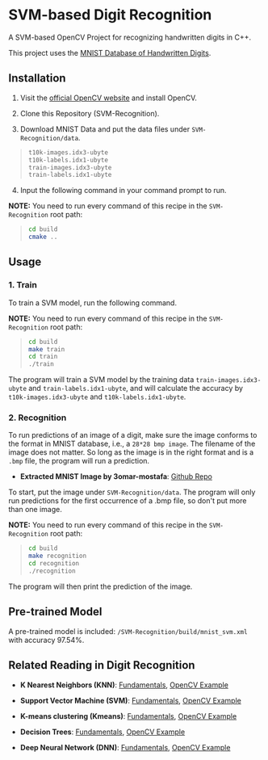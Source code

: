 # SVM-based Digit Recognition

A SVM-based OpenCV Project for recognizing handwritten digits in C++.

This project uses the [MNIST Database of Handwritten Digits](http://yann.lecun.com/exdb/mnist/).

## Installation

1. Visit the [official OpenCV website](https://opencv.org/get-started/) and install OpenCV.

2. Clone this Repository (SVM-Recognition).

3. Download MNIST Data and put the data files under `SVM-Recognition/data`.

> ```bash
> t10k-images.idx3-ubyte
> t10k-labels.idx1-ubyte
> train-images.idx3-ubyte
> train-labels.idx1-ubyte
> ```

4. Input the following command in your command prompt to run.

**NOTE:** You need to run every command of this recipe in the `SVM-Recognition` root path:
> ```bash
> cd build
> cmake ..
> ```

## Usage

### 1. Train

To train a SVM model, run the following command.

**NOTE:** You need to run every command of this recipe in the `SVM-Recognition` root path:
> ```bash
> cd build
> make train
> cd train
> ./train
> ```

The program will train a SVM model by the training data `train-images.idx3-ubyte` and `train-labels.idx1-ubyte`, and will calculate the accuracy by `t10k-images.idx3-ubyte` and `t10k-labels.idx1-ubyte`.


### 2. Recognition

To run predictions of an image of a digit, make sure the image conforms to the format in MNIST database, i.e., a `28*28 bmp image`. The filename of the image does not matter. So long as the image is in the right format and is a `.bmp` file, the program will run a prediction. 

- **Extracted MNIST Image by 3omar-mostafa**: [Github Repo](https://github.com/3omar-mostafa/MNIST-dataset-extractor)

To start, put the image under `SVM-Recognition/data`. The program will only run predictions for the first occurrence of a .bmp file, so don't put more than one image.

**NOTE:** You need to run every command of this recipe in the `SVM-Recognition` root path:
> ```bash
> cd build
> make recognition
> cd recognition
> ./recognition
> ```

The program will then print the prediction of the image.


## Pre-trained Model

A pre-trained model is included: `/SVM-Recognition/build/mnist_svm.xml` with accuracy 97.54%.

## Related Reading in Digit Recognition

- **K Nearest Neighbors (KNN)**: [Fundamentals](https://www.analyticsvidhya.com/blog/2018/03/introduction-k-neighbours-algorithm-clustering/), [OpenCV Example](https://docs.opencv.org/4.x/dd/de1/classcv_1_1ml_1_1KNearest.html)

- **Support Vector Machine (SVM)**: [Fundamentals](https://www.kaggle.com/code/prashant111/svm-classifier-tutorial), [OpenCV Example](https://docs.opencv.org/3.4/d1/d73/tutorial_introduction_to_svm.html)

- **K-means clustering (Kmeans)**: [Fundamentals](https://reasonabledeviations.com/2019/10/02/k-means-in-cpp/), [OpenCV Example](https://docs.opencv.org/3.4/d1/d5c/tutorial_py_kmeans_opencv.html)

- **Decision Trees**: [Fundamentals](https://www.geeksforgeeks.org/decision-tree/), [OpenCV Example](https://docs.opencv.org/4.x/dc/dd6/ml_intro.html)

- **Deep Neural Network (DNN)**: [Fundamentals](https://www.simplilearn.com/tutorials/deep-learning-tutorial/multilayer-perceptron), [OpenCV Example](https://docs.opencv.org/4.x/dc/dd6/ml_intro.html)
